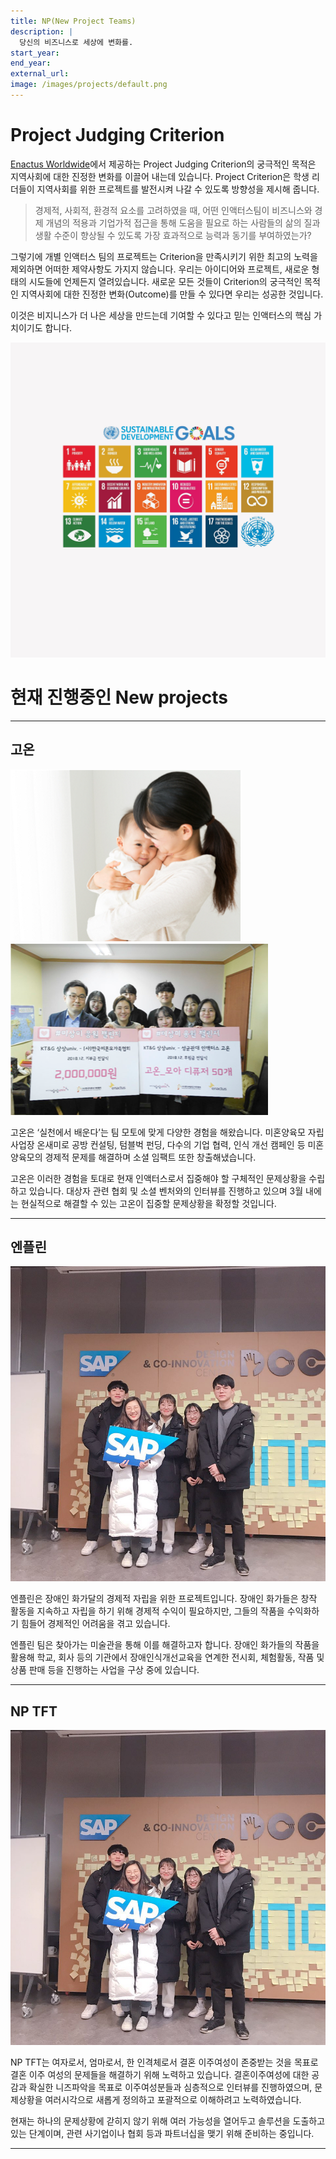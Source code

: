 ```yaml
---
title: NP(New Project Teams)
description: |
  당신의 비즈니스로 세상에 변화를.
start_year:
end_year:
external_url:
image: /images/projects/default.png
---
```

# Project Judging Criterion

[Enactus Worldwide](http://enactus.org)에서 제공하는 Project Judging Criterion의 궁극적인 목적은 지역사회에 대한 진정한 변화를 이끌어 내는데 있습니다.
Project Criterion은 학생 리더들이 지역사회를 위한 프로젝트를 발전시켜 나갈 수 있도록 방향성을 제시해 줍니다.

> 경제적, 사회적, 환경적 요소를 고려하였을 때,
> 어떤 인액터스팀이 비즈니스와 경제 개념의 적용과 기업가적 접근을 통해
> 도움을 필요로 하는 사람들의 삶의 질과 생활 수준이 향상될 수 있도록
> 가장 효과적으로 능력과 동기를 부여하였는가?

그렇기에 개별 인액터스 팀의 프로젝트는 Criterion을 만족시키기 위한 최고의 노력을 제외하면 어떠한 제약사항도 가지지 않습니다. 우리는 아이디어와 프로젝트, 새로운 형태의 시도들에 언제든지 열려있습니다. 새로운 모든 것들이 Criterion의 궁극적인 목적인 지역사회에 대한 진정한 변화(Outcome)를 만들 수 있다면 우리는 성공한 것입니다.

이것은 비지니스가 더 나은 세상을 만드는데 기여할 수 있다고 믿는 인액터스의 핵심 가치이기도 합니다.

![](/images/projects/default.png)


# 현재 진행중인 New projects

*****

## 고온

![](/images/projects/go-on/go-on2.png)
![](/images/projects/go-on/go-on1.png)

고온은 ‘실천에서 배운다’는 팀 모토에 맞게 다양한 경험을 해왔습니다. 
미혼양육모 자립사업장 온새미로 공방 컨설팅, 텀블벅 펀딩, 다수의 기업 협력, 인식 개선 캠페인 등 미혼양육모의 경제적 문제를 해결하며 소셜 임팩트 또한 창출해냈습니다.

고온은 이러한 경험을 토대로 현재 인액터스로서 집중해야 할 구체적인 문제상황을 수립하고 있습니다.
대상자 관련 협회 및 소셜 벤처와의 인터뷰를 진행하고 있으며 3월 내에는 현실적으로 해결할 수 있는 고온이 집중할 문제상황을 확정할 것입니다.

*****

## 엔플린

![](/images/projects/nplin.jpeg)

엔플린은 장애인 화가달의 경제적 자립을 위한 프로젝트입니다.
장애인 화가들은 창작 활동을 지속하고 자립을 하기 위해 경제적 수익이 필요하지만, 그들의 작품을 수익화하기 힘들어 경제적인 어려움을 겪고 있습니다.

엔플린 팀은 찾아가는 미술관을 통해 이를 해결하고자 합니다. 
장애인 화가들의 작품을 활용해 학교, 회사 등의 기관에서 장애인식개선교육을 연계한 전시회, 체험활동, 작품 및 상품 판매 등을 진행하는 사업을 구상 중에 있습니다. 

*****

## NP TFT

![](/images/projects/nplin.jpeg)

NP TFT는 여자로서, 엄마로서, 한 인격체로서 결혼 이주여성이 존중받는 것을 목표로 결혼 이주 여성의 문제들을 해결하기 위해 노력하고 있습니다.
결혼이주여성에 대한 공감과 확실한 니즈파악을 목표로 이주여성분들과 심층적으로 인터뷰를 진행하였으며, 문제상황을 여러시각으로 새롭게 정의하고 포괄적으로 이해하려고 노력하였습니다.

현재는 하나의 문제상황에 갇히지 않기 위해 여러 가능성을 열어두고 솔루션을 도출하고있는 단계이며,
관련 사기업이나 협회 등과 파트너십을 맺기 위해 준비하는 중입니다.

*****


